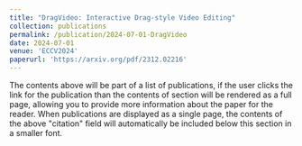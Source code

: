 ```yaml
---
title: "DragVideo: Interactive Drag-style Video Editing"
collection: publications
permalink: /publication/2024-07-01-DragVideo
date: 2024-07-01
venue: 'ECCV2024'
paperurl: 'https://arxiv.org/pdf/2312.02216'
---
```


The contents above will be part of a list of publications, if the user clicks the link for the publication than the contents of section will be rendered as a full page, allowing you to provide more information about the paper for the reader. When publications are displayed as a single page, the contents of the above "citation" field will automatically be included below this section in a smaller font.
